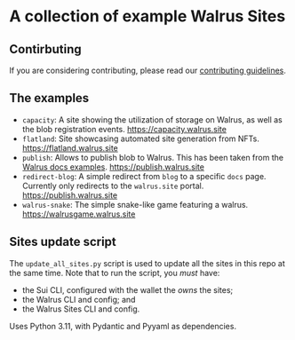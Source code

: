 # A collection of example Walrus Sites

## Contirbuting

If you are considering contributing, please read our [contributing guidelines](CONTRIBUTING.md).

## The examples

- `capacity`: A site showing the utilization of storage on Walrus, as well as the blob registration events. https://capacity.walrus.site
- `flatland`: Site showcasing automated site generation from NFTs. https://flatland.walrus.site
- `publish`: Allows to publish blob to Walrus. This has been taken from the [Walrus docs
  examples](https://github.com/MystenLabs/walrus-docs/tree/main/examples/javascript). https://publish.walrus.site
- `redirect-blog`: A simple redirect from `blog` to a specific `docs` page. Currently only redirects to the `walrus.site`
  portal. https://publish.walrus.site
- `walrus-snake`: The simple snake-like game featuring a walrus. https://walrusgame.walrus.site

## Sites update script

The `update_all_sites.py` script is used to update all the sites in this repo at the same time.
Note that to run the script, you _must_ have:

* the Sui CLI, configured with the wallet the _owns_ the sites;
* the Walrus CLI and config; and
* the Walrus Sites CLI and config.

Uses Python 3.11, with Pydantic and Pyyaml as dependencies.

